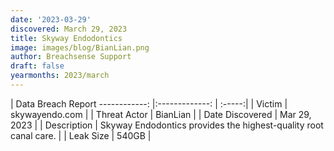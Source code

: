 ```yaml
---
date: '2023-03-29'
discovered: March 29, 2023
title: Skyway Endodontics
image: images/blog/BianLian.png
author: Breachsense Support
draft: false
yearmonths: 2023/march
---
```



| Data Breach Report
------------:     |:-------------:    | :-----:|
| Victim      | skywayendo.com      | 
| Threat Actor      | BianLian      | 
| Date Discovered      | Mar 29, 2023      | 
| Description      | Skyway Endodontics provides the highest-quality root canal care.      | 
| Leak Size      | 540GB      | 

